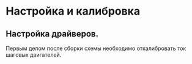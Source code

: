 Настройка и калибровка
===

Настройка драйверов.
---

Первым делом после сборки схемы необходимо откалибровать ток шаговых двигателей.

